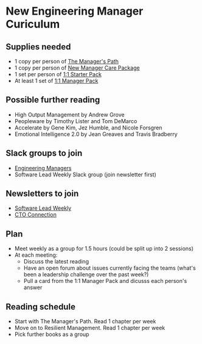 # New Engineering Manager Curiculum

## Supplies needed

- 1 copy per person of [The Manager's Path](https://www.amazon.com/Managers-Path-Leaders-Navigating-Growth/dp/1491973897)
- 1 copy per person of [New Manager Care Package](https://larahogan.me/blog/new-manager-care-package/)
- 1 set per person of [1:1 Starter Pack](https://shop.beplucky.com/products/the-plucky-1-1-starter-pack)
- At least 1 set of [1:1 Manager Pack](https://shop.beplucky.com/products/1-1-manager-pack)

## Possible further reading

- High Output Management by Andrew Grove
- Peopleware by Timothy Lister and Tom DeMarco
- Accelerate by Gene Kim, Jez Humble, and Nicole Forsgren
- Emotional Intelligence 2.0 by Jean Greaves and Travis Bradberry

## Slack groups to join

- [Engineering Managers](https://engmanagers.github.io)
- Software Lead Weekly Slack group (join newsletter first)

## Newsletters to join

- [Software Lead Weekly](https://softwareleadweekly.com)
- [CTO Connection](https://www.ctoconnection.com/register)

## Plan

- Meet weekly as a group for 1.5 hours (could be split up into 2 sessions)
- At each meeting:
	- Discuss the latest reading
	- Have an open forum about issues currently facing the teams (what's been a leadership challenge over the past week?)
	- Pull a card from the 1:1 Manager Pack and dicusss each person's answer

## Reading schedule

- Start with The Manager's Path. Read 1 chapter per week
- Move on to Resilient Management. Read 1 chapter per week
- Pick further books as a group
